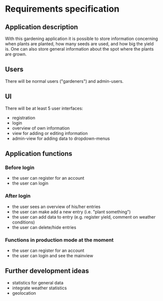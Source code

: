 # Requirements specification  
## Application description  
With this gardening application it is possible to store information 
concerning when plants are planted, how many seeds are used, and how big 
the yield is. One can also store general information about the spot 
where the plants are grown.  
## Users  
There will be normal users ("gardeners") and admin-users.  
## UI  
There will be at least 5 user interfaces:  
- registration  
- login  
- overview of own information  
- view for adding or editing information 
- admin-view for adding data to dropdown-menus 
## Application functions  
### Before login  
- the user can register for an account
- the user can login
### After login
- the user sees an overview of his/her entries  
- the user can make add a new entry (i.e. "plant something")  
- the user can add data to entry (e.g. register yield, comment on 
weather conditions)  
- the user can delete/hide entries
### Functions in production mode at the moment
- the user can register for an account
- the user can login and see the mainview
## Further development ideas  
- statistics for general data  
- integrate weather statistics  
- geolocation  

